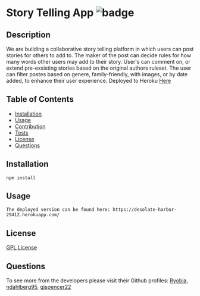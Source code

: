 # Story Telling App ![badge](https://img.shields.io/badge/license-GPL-blue)

## Description 
  We are building a collaborative story telling platform in which users can post stories for others to add to. The maker of the post can decide rules for how many words other users may add to their story. User's can comment on, or extend pre-exsisting stories based on the original authors ruleset. The user can filter postes based on genere, family-friendly, with images, or by date added, to enhance their user experience. Deployed to Heroku [Here](https://desolate-harbor-29412.herokuapp.com/)

## Table of Contents

* [Installation](#installation)
* [Usage](#usage)
* [Contribution](#contribution)
* [Tests](#tests)
* [License](#license)
* [Questions](#questions)



## Installation

    npm install
  
  

## Usage

    The deployed version can be found here: https://desolate-harbor-29412.herokuapp.com/
  
  





## License
  [GPL License](https://spdx.org/licenses/GPL-3.0-or-later.html)





## Questions

  
  To see more from the developers please visit their Github profiles: [Ryobia](https://github.com/Ryobia), [ndahlberg95](https://github.com/ndahlberg95), [gjspencer22](https://github.com/gjspencer22)
